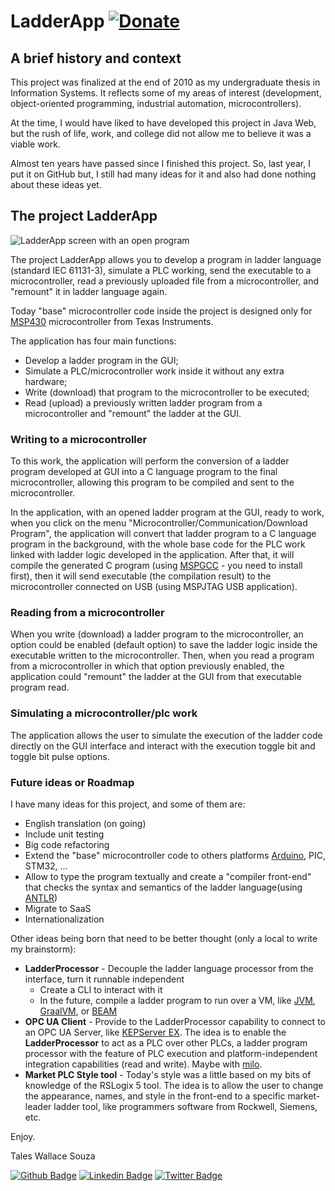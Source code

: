 # LadderApp [![Donate](https://img.shields.io/badge/Donate-PayPal-green.svg)](https://www.paypal.com/cgi-bin/webscr?cmd=_donations&business=Z2CDXWJ4L25GQ&item_name=LadderApp+development&currency_code=USD)

## A brief history and context

This project was finalized at the end of 2010 as my undergraduate thesis in Information Systems. It reflects some of my areas of interest (development, object-oriented programming, industrial automation, microcontrollers).

At the time, I would have liked to have developed this project in Java Web, but the rush of life, work, and college did not allow me to believe it was a viable work.

Almost ten years have passed since I finished this project. So, last year, I put it on GitHub but, I still had many ideas for it and also had done nothing about these ideas yet.


## The project LadderApp

![LadderApp screen with an open program](images/ladderapp-running.gif)


The project LadderApp allows you to develop a program in ladder language (standard IEC 61131-3), simulate a PLC working, send the executable to a microcontroller, read a previously uploaded file from a microcontroller, and "remount" it in ladder language again.

Today "base" microcontroller code inside the project is designed only for [MSP430](http://www.ti.com/microcontrollers/msp430-ultra-low-power-mcus/overview.html) microcontroller from Texas Instruments.

The application has four main functions:

- Develop a ladder program in the GUI;
- Simulate a PLC/microcontroller work inside it without any extra hardware;
- Write (download) that program to the microcontroller to be executed;
- Read (upload) a previously written ladder program from a microcontroller and "remount" the ladder at the GUI.


### Writing to a microcontroller

To this work, the application will perform the conversion of a ladder program developed at GUI into a C language program to the final microcontroller, allowing this program to be compiled and sent to the microcontroller. 

In the application, with an opened ladder program at the GUI, ready to work, when you click on the menu "Microcontroller/Communication/Download Program", the application will convert that ladder program to a C language program in the background, with the whole base code for the PLC work linked with ladder logic developed in the application. After that, it will compile the generated C program (using [MSPGCC](https://www.ti.com/application/MSP430-GCC-OPENSOURCE) - you need to install first), then it will send executable (the compilation result) to the microcontroller connected on USB (using MSPJTAG USB application).


### Reading from a microcontroller

When you write (download) a ladder program to the microcontroller, an option could be enabled (default option) to save the ladder logic inside the executable written to the microcontroller. Then, when you read a program from a microcontroller in which that option previously enabled, the application could "remount" the ladder at the GUI from that executable program read.


### Simulating a microcontroller/plc work

The application allows the user to simulate the execution of the ladder code directly on the GUI interface and interact with the execution toggle bit and toggle bit pulse options.


### Future ideas or Roadmap

I have many ideas for this project, and some of them are:

- English translation (on going)
- Include unit testing
- Big code refactoring
- Extend the "base" microcontroller code to others platforms [Arduino](https://www.arduino.cc/), PIC, STM32, ...
- Allow to type the program textually and create a "compiler front-end" that checks the syntax and semantics of the ladder language(using [ANTLR](https://www.antlr.org/))
- Migrate to SaaS
- Internationalization

Other ideas being born that need to be better thought (only a local to write my brainstorm):

- **LadderProcessor** - 
	Decouple the ladder language processor from the interface, turn it runnable independent
	- Create a CLI to interact with it
	- In the future, compile a ladder program to run over a VM, like [JVM](https://en.wikipedia.org/wiki/Java_virtual_machine), [GraalVM](https://www.graalvm.org/), or [BEAM](https://en.wikipedia.org/wiki/BEAM_(Erlang_virtual_machine))
- **OPC UA Client** - 
	Provide to the LadderProcessor capability to connect to an OPC UA Server, like [KEPServer EX](https://www.kepware.com/en-us/products/kepserverex/features/opc-ua-server-interface/). The idea is to enable the **LadderProcessor** to act as a PLC over other PLCs, a ladder program processor with the feature of PLC execution and platform-independent integration capabilities (read and write). Maybe with [milo](https://github.com/eclipse/milo).
- **Market PLC Style tool** -
	Today's style was a little based on my bits of knowledge of the RSLogix 5 tool. The idea is to allow the user to change the appearance, names, and style in the front-end to a specific market-leader ladder tool, like programmers software from Rockwell, Siemens, etc.


Enjoy.

Tales Wallace Souza

[![Github Badge](https://img.shields.io/badge/-Github-000?style=flat-square&logo=Github&logoColor=white&link=https://github.com/taleswsouza)](https://github.com/taleswsouza)
[![Linkedin Badge](https://img.shields.io/badge/-LinkedIn-blue?style=flat-square&logo=Linkedin&logoColor=white&link=https://www.linkedin.com/in/taleswsouza/)](https://www.linkedin.com/in/taleswsouza/)
[![Twitter Badge](https://img.shields.io/badge/-Twitter-1ca0f1?style=flat-square&labelColor=1ca0f1&logo=twitter&logoColor=white&link=https://twitter.com/fagnerpsantos)](https://twitter.com/taleswsouza)
